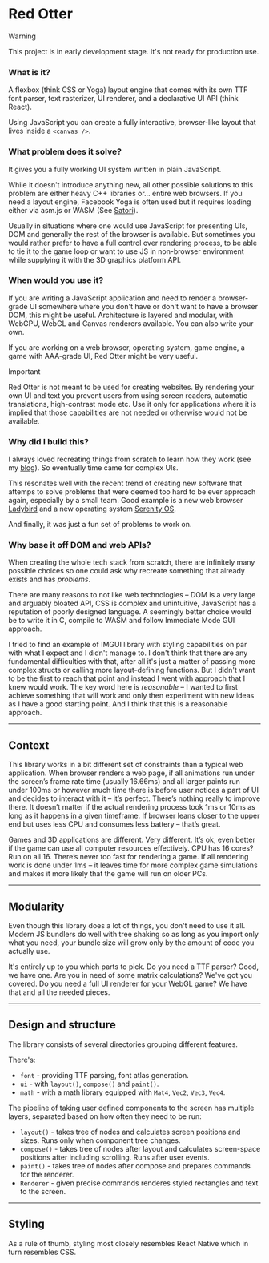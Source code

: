 # Red Otter

> [!WARNING]
> This project is in early development stage. It's not ready for production use.

### What is it?

A flexbox (think CSS or Yoga) layout engine that comes with its own TTF font parser, text rasterizer, UI renderer, and a declarative UI API (think React).

Using JavaScript you can create a fully interactive, browser-like layout that lives inside a `<canvas />`.

### What problem does it solve?

It gives you a fully working UI system written in plain JavaScript.

While it doesn't introduce anything new, all other possible solutions to this problem are either heavy C++ libraries or… entire web browsers. If you need a layout engine, Facebook Yoga is often used but it requires loading either via asm.js or WASM (See [Satori](https://github.com/vercel/satori#runtime-and-wasm)).

Usually in situations where one would use JavaScript for presenting UIs, DOM and generally the rest of the browser is available. But sometimes you would rather prefer to have a full control over rendering process, to be able to tie it to the game loop or want to use JS in non-browser environment while supplying it with the 3D graphics platform API.

### When would you use it?

If you are writing a JavaScript application and need to render a browser-grade UI somewhere where you don't have or don't want to have a browser DOM, this might be useful. Architecture is layered and modular, with WebGPU, WebGL and Canvas renderers available. You can also write your own.

If you are working on a web browser, operating system, game engine, a game with AAA-grade UI, Red Otter might be very useful.

> [!IMPORTANT]
> Red Otter is not meant to be used for creating websites. By rendering your own UI and text you prevent users from using screen readers, automatic translations, high-contrast mode etc. Use it only for applications where it is implied that those capabilities are not needed or otherwise would not be available.

### Why did I build this?

I always loved recreating things from scratch to learn how they work (see my [blog](https://tchayen.com)). So eventually time came for complex UIs.

This resonates well with the recent trend of creating new software that attemps to solve problems that were deemed too hard to be ever approach again, especially by a small team. Good example is a new web browser [Ladybird](https://ladybird.dev) and a new operating system [Serenity OS](https://serenityos.org/).

And finally, it was just a fun set of problems to work on.

### Why base it off DOM and web APIs?

When creating the whole tech stack from scratch, there are infinitely many possible choices so one could ask why recreate something that already exists and has _problems_.

There are many reasons to not like web technologies – DOM is a very large and arguably bloated API, CSS is complex and unintuitive, JavaScript has a reputation of poorly designed language. A seemingly better choice would be to write it in C, compile to WASM and follow Immediate Mode GUI approach.

I tried to find an example of IMGUI library with styling capabilities on par with what I expect and I didn't manage to. I don't think that there are any fundamental difficulties with that, after all it's just a matter of passing more complex structs or calling more layout-defining functions. But I didn't want to be the first to reach that point and instead I went with approach that I knew would work. The key word here is _reasonable_ – I wanted to first achieve something that will work and only then experiment with new ideas as I have a good starting point. And I think that this is a reasonable approach.

---

## Context

This library works in a bit different set of constraints than a typical web application. When browser renders a web page, if all animations run under the screen’s frame rate time (usually 16.66ms) and all larger paints run under 100ms or however much time there is before user notices a part of UI and decides to interact with it – it’s perfect. There’s nothing really to improve there. It doesn’t matter if the actual rendering process took 1ms or 10ms as long as it happens in a given timeframe. If browser leans closer to the upper end but uses less CPU and consumes less battery – that’s great.

Games and 3D applications are different. Very different. It’s ok, even better if the game can use all computer resources effectively. CPU has 16 cores? Run on all 16. There’s never too fast for rendering a game. If all rendering work is done under 1ms – it leaves time for more complex game simulations and makes it more likely that the game will run on older PCs.

---

## Modularity

Even though this library does a lot of things, you don't need to use it all. Modern JS bundlers do well with tree shaking so as long as you import only what you need, your bundle size will grow only by the amount of code you actually use.

It's entirely up to you which parts to pick. Do you need a TTF parser? Good, we have one. Are you in need of some matrix calculations? We've got you covered. Do you need a full UI renderer for your WebGL game? We have that and all the needed pieces.

---

## Design and structure

The library consists of several directories grouping different features.

There's:

- `font` - providing TTF parsing, font atlas generation.
- `ui` - with `layout()`, `compose()` and `paint()`.
- `math` - with a math library equipped with `Mat4`, `Vec2`, `Vec3`, `Vec4`.

The pipeline of taking user defined components to the screen has multiple layers, separated based on how often they need to be run:

- `layout()` - takes tree of nodes and calculates screen positions and sizes. Runs only when component tree changes.
- `compose()` - takes tree of nodes after layout and calculates screen-space positions after including scrolling. Runs after user events.
- `paint()` - takes tree of nodes after compose and prepares commands for the renderer.
- `Renderer` - given precise commands renderes styled rectangles and text to the screen.

---

## Styling

As a rule of thumb, styling most closely resembles React Native which in turn resembles CSS.
